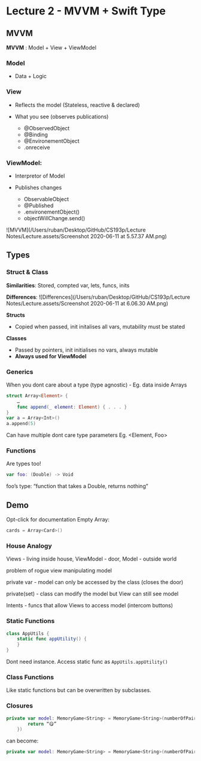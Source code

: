 # Lecture 2 - MVVM + Swift Type
## MVVM
**MVVM** : Model + View + ViewModel

### Model

* Data + Logic

### View

* Reflects the model (Stateless, reactive & declared)

* What you see (observes publications)
  * @ObservedObject
  * @Binding
  * @EnvironementObject
  * .onreceive

### ViewModel: 

* Interpretor of Model 

* Publishes changes
  * ObservableObject
  * @Published
  * .environementObject()
  * objectWillChange.send()

![MVVM](/Users/ruban/Desktop/GitHub/CS193p/Lecture Notes/Lecture.assets/Screenshot 2020-06-11 at 5.57.37 AM.png)



## Types
### Struct & Class
**Similarities**: Stored, compted var, lets, funcs, inits

**Differences**:
![Differences](/Users/ruban/Desktop/GitHub/CS193p/Lecture Notes/Lecture.assets/Screenshot 2020-06-11 at 6.06.30 AM.png)

**Structs**
* Copied when passed, init initalises all vars, mutability must be stated

**Classes**
* Passed by pointers,  init initialises no vars, always mutable
* **Always used for ViewModel**

### Generics
When you dont care about a type (type agnostic) - Eg. data inside Arrays
```swift
struct Array<Element> {
	…
	func append(_ element: Element) { . . . }
}
var a = Array<Int>()
a.append(5)
```

Can have multiple dont care type parameters  Eg. <Element, Foo>

### Functions
Are types too!
```swift
var foo: (Double) -> Void
```
 foo’s type: “function that takes a Double, returns nothing”

## Demo 
Opt-click for documentation
Empty Array:
```swift
cards = Array<Card>()
```

### House Analogy
Views - living inside house, ViewModel - door, Model - outside world

problem of rogue view manipulating model

private var 	- model can only be accessed by the class (closes the door)

private(set) 	- class can modify the model but View can still see model

Intents 		- funcs that allow Views to access model (intercom buttons)

### Static Functions
```swift
class AppUtils {
    static func appUtility() {
    }
}
```
Dont need instance. Access static func as `AppUtils.appUtility()`

### Class Functions
Like static functions but can be overwritten by subclasses.

### Closures
```swift
private var model: MemoryGame<String> = MemoryGame<String>(numberOfPairs: 2, cardContentFactory: { (pairIndex: Int) -> String in
        return “😋”
    })
```
can become:
```swift
private var model: MemoryGame<String> = MemoryGame<String>(numberOfPairs: 2) { _ in “😋” }
```

